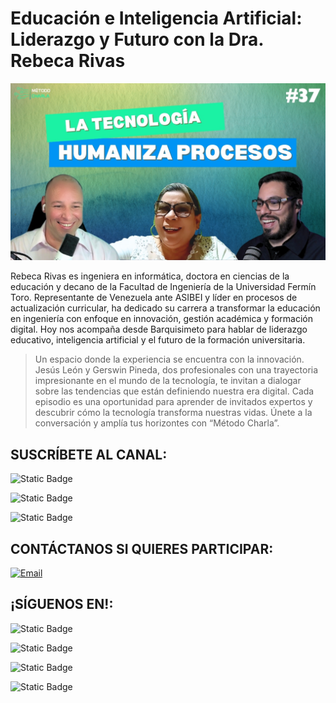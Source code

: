 # Educación e Inteligencia Artificial: Liderazgo y Futuro con la Dra. Rebeca Rivas

[![](../../images/37-MiniaturaPodcast.jpg)](https://youtu.be/S2tbfH6yEWk)

Rebeca Rivas es ingeniera en informática, doctora en ciencias de la educación y decano de la Facultad de Ingeniería de la Universidad Fermín Toro. Representante de Venezuela ante ASIBEI y líder en procesos de actualización curricular, ha dedicado su carrera a transformar la educación en ingeniería con enfoque en innovación, gestión académica y formación digital. Hoy nos acompaña desde Barquisimeto para hablar de liderazgo educativo, inteligencia artificial y el futuro de la formación universitaria.

> Un espacio donde la experiencia se encuentra con la innovación. Jesús León y Gerswin Pineda, dos profesionales con una trayectoria impresionante en el mundo de la tecnología, te invitan a dialogar sobre las tendencias que están definiendo nuestra era digital. Cada episodio es una oportunidad para aprender de invitados expertos y descubrir cómo la tecnología transforma nuestras vidas. Únete a la conversación y amplía tus horizontes con “Método Charla”.

## SUSCRÍBETE AL CANAL:
![Static Badge](https://img.shields.io/badge/%40metodocharla-D9D9D9?style=social&logo=youtube&label=%2F&labelColor=%23D9D9D9&link=https%3A%2F%2Fwww.youtube.com%2F%40MetodoCharla)

![Static Badge](https://img.shields.io/badge/%40metodocharla-D9D9D9?style=social&logo=twitch&label=%2F&labelColor=%23D9D9D9&link=https%3A%2F%2Fwww.twitch.tv%2Fmetodocharla)

![Static Badge](https://img.shields.io/badge/%40metodocharla-D9D9D9?style=social&logo=kick&label=%2F&labelColor=%23D9D9D9&link=https%3A%2F%2Fkick.com%2Fmetodocharla)

## CONTÁCTANOS SI QUIERES PARTICIPAR:

[![Email](https://img.shields.io/badge/metodocharla%40gmail.com-email_directo-0D0D0D?style=for-the-badge&logo=gmail&labelColor=%23F2F2F2&color=%23F21D2F)](mailto:metodocharla@gmail.com)

## ¡SÍGUENOS EN!:
![Static Badge](https://img.shields.io/badge/%40metodocharla-D9D9D9?style=social&logo=tiktok&label=%2F&labelColor=%23D9D9D9&link=https%3A%2F%2Ftiktok.com%2F%40metodocharla)

![Static Badge](https://img.shields.io/badge/%40metodocharla-D9D9D9?style=social&logo=instagram&label=%2F&labelColor=%23D9D9D9&link=https%3A%2F%2Finstagram.com%2Fmetodocharla)

![Static Badge](https://img.shields.io/badge/%40metodocharla-D9D9D9?style=social&logo=facebook&label=%2F&labelColor=%23D9D9D9&link=https%3A%2F%2Ffacebook.com%2Fmetodocharla)

![Static Badge](https://img.shields.io/badge/%40metodocharla-D9D9D9?style=social&logo=x&label=%2F&labelColor=%23D9D9D9&link=https%3A%2F%2Ftwitter.com%2Fmetodocharla)
